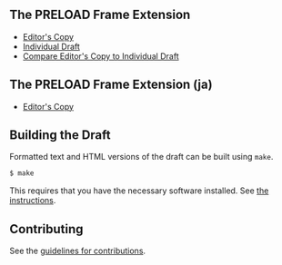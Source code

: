 ## The PRELOAD Frame Extension

* [Editor's Copy](https://hiroyuki-goto-gree.github.io/draft-goto-httpbis-preload-frame/#go.draft-goto-httpbis-preload-frame.html)
* [Individual Draft](https://tools.ietf.org/html/draft-goto-httpbis-preload-frame)
* [Compare Editor's Copy to Individual Draft](https://hiroyuki-goto-gree.github.io/draft-goto-httpbis-preload-frame/#go.draft-goto-httpbis-preload-frame.diff)

## The PRELOAD Frame Extension (ja)

* [Editor's Copy](https://hiroyuki-goto-gree.github.io/draft-goto-httpbis-preload-frame/#go.draft-goto-httpbis-preload-frame-ja.html)

## Building the Draft

Formatted text and HTML versions of the draft can be built using `make`.

```sh
$ make
```

This requires that you have the necessary software installed.  See
[the instructions](https://github.com/martinthomson/i-d-template/blob/master/doc/SETUP.md).


## Contributing

See the
[guidelines for contributions](https://github.com/hiroyuki-goto-gree/draft-goto-httpbis-preload-frame/blob/master/CONTRIBUTING.md).
